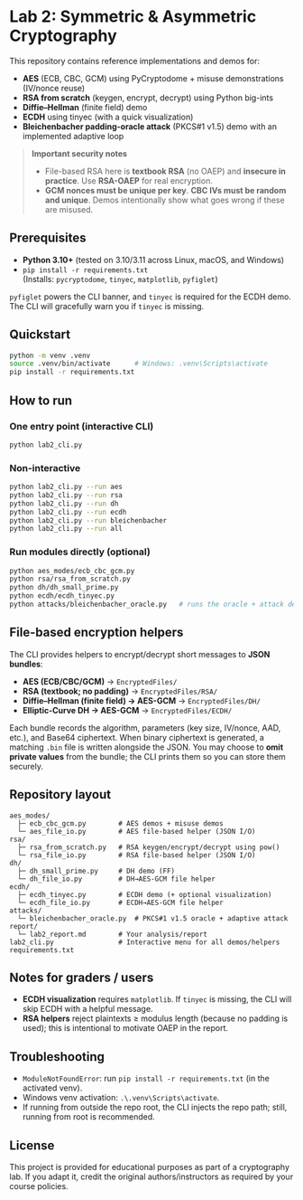 # Lab 2: Symmetric & Asymmetric Cryptography

This repository contains reference implementations and demos for:

- **AES** (ECB, CBC, GCM) using PyCryptodome + misuse demonstrations (IV/nonce reuse)
- **RSA from scratch** (keygen, encrypt, decrypt) using Python big-ints
- **Diffie–Hellman** (finite field) demo
- **ECDH** using tinyec (with a quick visualization)
- **Bleichenbacher padding-oracle attack** (PKCS#1 v1.5) demo with an implemented adaptive loop

> **Important security notes**
> - File-based RSA here is **textbook RSA** (no OAEP) and **insecure in practice**. Use **RSA-OAEP** for real encryption.
> - **GCM nonces must be unique per key**. **CBC IVs must be random and unique**. Demos intentionally show what goes wrong if these are misused.

## Prerequisites

- **Python 3.10+** (tested on 3.10/3.11 across Linux, macOS, and Windows)
- `pip install -r requirements.txt`  
  (Installs: `pycryptodome`, `tinyec`, `matplotlib`, `pyfiglet`)

`pyfiglet` powers the CLI banner, and `tinyec` is required for the ECDH demo. The CLI will gracefully warn you if `tinyec` is missing.

## Quickstart

```bash
python -m venv .venv
source .venv/bin/activate      # Windows: .venv\Scripts\activate
pip install -r requirements.txt
````

## How to run

### One entry point (interactive CLI)

```bash
python lab2_cli.py
```

### Non-interactive

```bash
python lab2_cli.py --run aes
python lab2_cli.py --run rsa
python lab2_cli.py --run dh
python lab2_cli.py --run ecdh
python lab2_cli.py --run bleichenbacher
python lab2_cli.py --run all
```

### Run modules directly (optional)

```bash
python aes_modes/ecb_cbc_gcm.py
python rsa/rsa_from_scratch.py
python dh/dh_small_prime.py
python ecdh/ecdh_tinyec.py
python attacks/bleichenbacher_oracle.py   # runs the oracle + attack demo
```

## File-based encryption helpers

The CLI provides helpers to encrypt/decrypt short messages to **JSON bundles**:

* **AES (ECB/CBC/GCM)** → `EncryptedFiles/`
* **RSA (textbook; no padding)** → `EncryptedFiles/RSA/`
* **Diffie–Hellman (finite field) → AES-GCM** → `EncryptedFiles/DH/`
* **Elliptic-Curve DH → AES-GCM** → `EncryptedFiles/ECDH/`

Each bundle records the algorithm, parameters (key size, IV/nonce, AAD, etc.), and Base64 ciphertext. When binary ciphertext is generated, a matching `.bin` file is written alongside the JSON. You may choose to **omit private values** from the bundle; the CLI prints them so you can store them securely.

## Repository layout

```
aes_modes/
  ├─ ecb_cbc_gcm.py        # AES demos + misuse demos
  └─ aes_file_io.py        # AES file-based helper (JSON I/O)
rsa/
  ├─ rsa_from_scratch.py   # RSA keygen/encrypt/decrypt using pow()
  └─ rsa_file_io.py        # RSA file-based helper (JSON I/O)
dh/
  ├─ dh_small_prime.py     # DH demo (FF)
  └─ dh_file_io.py         # DH→AES-GCM file helper
ecdh/
  ├─ ecdh_tinyec.py        # ECDH demo (+ optional visualization)
  └─ ecdh_file_io.py       # ECDH→AES-GCM file helper
attacks/
  └─ bleichenbacher_oracle.py  # PKCS#1 v1.5 oracle + adaptive attack
report/
  └─ lab2_report.md        # Your analysis/report
lab2_cli.py                # Interactive menu for all demos/helpers
requirements.txt
```

## Notes for graders / users

* **ECDH visualization** requires `matplotlib`. If `tinyec` is missing, the CLI will skip ECDH with a helpful message.
* **RSA helpers** reject plaintexts ≥ modulus length (because no padding is used); this is intentional to motivate OAEP in the report.

## Troubleshooting

* `ModuleNotFoundError`: run `pip install -r requirements.txt` (in the activated venv).
* Windows venv activation: `.\.venv\Scripts\activate`.
* If running from outside the repo root, the CLI injects the repo path; still, running from root is recommended.

## License

This project is provided for educational purposes as part of a cryptography lab. If you adapt it, credit the original authors/instructors as required by your course policies.
